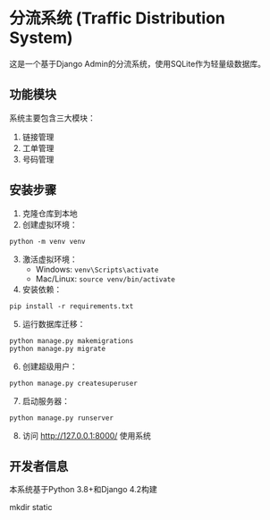 # 分流系统 (Traffic Distribution System)

这是一个基于Django Admin的分流系统，使用SQLite作为轻量级数据库。

## 功能模块

系统主要包含三大模块：
1. 链接管理
2. 工单管理 
3. 号码管理

## 安装步骤

1. 克隆仓库到本地
2. 创建虚拟环境：
```
python -m venv venv
```
3. 激活虚拟环境：
   - Windows: `venv\Scripts\activate`
   - Mac/Linux: `source venv/bin/activate`
4. 安装依赖：
```
pip install -r requirements.txt
```
5. 运行数据库迁移：
```
python manage.py makemigrations
python manage.py migrate
```
6. 创建超级用户：
```
python manage.py createsuperuser
```
7. 启动服务器：
```
python manage.py runserver
```
8. 访问 http://127.0.0.1:8000/ 使用系统

## 开发者信息

本系统基于Python 3.8+和Django 4.2构建 

mkdir static 